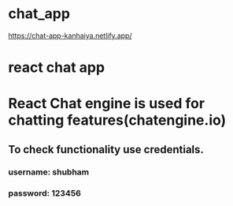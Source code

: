 # chat_app
https://chat-app-kanhaiya.netlify.app/
#  react chat app




# React Chat engine is used for chatting features(chatengine.io)

## To check functionality use credentials.
### username: shubham
### password: 123456
